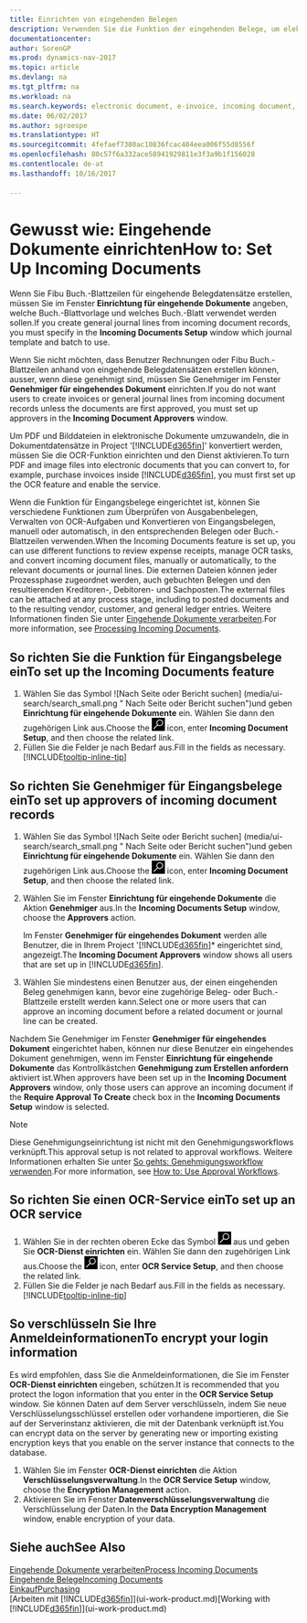```yaml
---
title: Einrichten von eingehenden Belegen
description: Verwenden Sie die Funktion der eingehenden Belege, um elektronische Belege zu erstellen, verwalten Sie OCRaufgaben, importieren Sie Rechnungen und wandeln Sie Bilddateien um.
documentationcenter: 
author: SorenGP
ms.prod: dynamics-nav-2017
ms.topic: article
ms.devlang: na
ms.tgt_pltfrm: na
ms.workload: na
ms.search.keywords: electronic document, e-invoice, incoming document, OCR, ecommerce, document exchange, import invoice
ms.date: 06/02/2017
ms.author: sgroespe
ms.translationtype: HT
ms.sourcegitcommit: 4fefaef7380ac10836fcac404eea006f55d8556f
ms.openlocfilehash: 80c57f6a332ace58941929811e3f3a9b1f156028
ms.contentlocale: de-at
ms.lasthandoff: 10/16/2017

---
```

# <a name="how-to-set-up-incoming-documents"></a><span data-ttu-id="87f65-103">Gewusst wie: Eingehende Dokumente einrichten</span><span class="sxs-lookup"><span data-stu-id="87f65-103">How to: Set Up Incoming Documents</span></span>
<span data-ttu-id="87f65-104">Wenn Sie Fibu Buch.-Blattzeilen für eingehende Belegdatensätze erstellen, müssen Sie im Fenster **Einrichtung für eingehende Dokumente** angeben, welche Buch.-Blattvorlage und welches Buch.-Blatt verwendet werden sollen.</span><span class="sxs-lookup"><span data-stu-id="87f65-104">If you create general journal lines from incoming document records, you must specify in the **Incoming Documents Setup** window which journal template and batch to use.</span></span>

<span data-ttu-id="87f65-105">Wenn Sie nicht möchten, dass Benutzer Rechnungen oder Fibu Buch.-Blattzeilen anhand von eingehende Belegdatensätzen erstellen können, ausser, wenn diese genehmigt sind, müssen Sie Genehmiger im Fenster **Genehmiger für eingehendes Dokument** einrichten.</span><span class="sxs-lookup"><span data-stu-id="87f65-105">If you do not want users to create invoices or general journal lines from incoming document records unless the documents are first approved, you must set up approvers in the **Incoming Document Approvers** window.</span></span>

<span data-ttu-id="87f65-106">Um PDF und Bilddateien in elektronische Dokumente umzuwandeln, die in Dokumentdatensätze in Project '[!INCLUDE[d365fin](includes/d365fin_md.md)]' konvertiert werden, müssen Sie die OCR-Funktion einrichten und den Dienst aktivieren.</span><span class="sxs-lookup"><span data-stu-id="87f65-106">To turn PDF and image files into electronic documents that you can convert to, for example, purchase invoices inside [!INCLUDE[d365fin](includes/d365fin_md.md)], you must first set up the OCR feature and enable the service.</span></span>

<span data-ttu-id="87f65-107">Wenn die Funktion für Eingangsbelege eingerichtet ist, können Sie verschiedene Funktionen zum Überprüfen von Ausgabenbelegen, Verwalten von OCR-Aufgaben und Konvertieren von Eingangsbelegen, manuell oder automatisch, in den entsprechenden Belegen oder Buch.-Blattzeilen verwenden.</span><span class="sxs-lookup"><span data-stu-id="87f65-107">When the Incoming Documents feature is set up, you can use different functions to review expense receipts, manage OCR tasks, and convert incoming document files, manually or automatically, to the relevant documents or journal lines.</span></span> <span data-ttu-id="87f65-108">Die externen Dateien können jeder Prozessphase zugeordnet werden, auch gebuchten Belegen und den resultierenden Kreditoren-, Debitoren- und Sachposten.</span><span class="sxs-lookup"><span data-stu-id="87f65-108">The external files can be attached at any process stage, including to posted documents and to the resulting vendor, customer, and general ledger entries.</span></span> <span data-ttu-id="87f65-109">Weitere Informationen finden Sie unter [Eingehende Dokumente verarbeiten](across-process-income-documents.md).</span><span class="sxs-lookup"><span data-stu-id="87f65-109">For more information, see [Processing Incoming Documents](across-process-income-documents.md).</span></span>

## <a name="to-set-up-the-incoming-documents-feature"></a><span data-ttu-id="87f65-110">So richten Sie die Funktion für Eingangsbelege ein</span><span class="sxs-lookup"><span data-stu-id="87f65-110">To set up the Incoming Documents feature</span></span>
1. <span data-ttu-id="87f65-111">Wählen Sie das Symbol ![Nach Seite oder Bericht suchen] (media/ui-search/search_small.png " Nach Seite oder Bericht suchen")und geben **Einrichtung für eingehende Dokumente** ein. Wählen Sie dann den zugehörigen Link aus.</span><span class="sxs-lookup"><span data-stu-id="87f65-111">Choose the ![Search for Page or Report](media/ui-search/search_small.png "Search for Page or Report icon") icon, enter **Incoming Document Setup**, and then choose the related link.</span></span>
2. <span data-ttu-id="87f65-112">Füllen Sie die Felder je nach Bedarf aus.</span><span class="sxs-lookup"><span data-stu-id="87f65-112">Fill in the fields as necessary.</span></span> [!INCLUDE[tooltip-inline-tip](includes/tooltip-inline-tip_md.md)]

## <a name="to-set-up-approvers-of-incoming-document-records"></a><span data-ttu-id="87f65-113">So richten Sie Genehmiger für Eingangsbelege ein</span><span class="sxs-lookup"><span data-stu-id="87f65-113">To set up approvers of incoming document records</span></span>
1. <span data-ttu-id="87f65-114">Wählen Sie das Symbol ![Nach Seite oder Bericht suchen] (media/ui-search/search_small.png " Nach Seite oder Bericht suchen")und geben **Einrichtung für eingehende Dokumente** ein. Wählen Sie dann den zugehörigen Link aus.</span><span class="sxs-lookup"><span data-stu-id="87f65-114">Choose the ![Search for Page or Report](media/ui-search/search_small.png "Search for Page or Report icon") icon, enter **Incoming Document Setup**, and then choose the related link.</span></span>  
2. <span data-ttu-id="87f65-115">Wählen Sie im Fenster **Einrichtung für eingehende Dokumente** die Aktion **Genehmiger** aus.</span><span class="sxs-lookup"><span data-stu-id="87f65-115">In the **Incoming Documents Setup** window, choose the **Approvers** action.</span></span>

    <span data-ttu-id="87f65-116">Im Fenster **Genehmiger für eingehendes Dokument** werden alle Benutzer, die in Ihrem Project '[!INCLUDE[d365fin](includes/d365fin_md.md)]* eingerichtet sind, angezeigt.</span><span class="sxs-lookup"><span data-stu-id="87f65-116">The **Incoming Document Approvers** window shows all users that are set up in [!INCLUDE[d365fin](includes/d365fin_md.md)].</span></span>  
3. <span data-ttu-id="87f65-117">Wählen Sie mindestens einen Benutzer aus, der einen eingehenden Beleg genehmigen kann, bevor eine zugehörige Beleg- oder Buch.-Blattzeile erstellt werden kann.</span><span class="sxs-lookup"><span data-stu-id="87f65-117">Select one or more users that can approve an incoming document before a related document or journal line can be created.</span></span>

<span data-ttu-id="87f65-118">Nachdem Sie Genehmiger im Fenster **Genehmiger für eingehendes Dokument** eingerichtet haben, können nur diese Benutzer ein eingehendes Dokument genehmigen, wenn im Fenster **Einrichtung für eingehende Dokumente** das Kontrollkästchen **Genehmigung zum Erstellen anfordern** aktiviert ist.</span><span class="sxs-lookup"><span data-stu-id="87f65-118">When approvers have been set up in the **Incoming Document Approvers** window, only those users can approve an incoming document if the **Require Approval To Create** check box in the **Incoming Documents Setup** window is selected.</span></span>

> [!NOTE]  
>   <span data-ttu-id="87f65-119">Diese Genehmigungseinrichtung ist nicht mit den Genehmigungsworkflows verknüpft.</span><span class="sxs-lookup"><span data-stu-id="87f65-119">This approval setup is not related to approval workflows.</span></span> <span data-ttu-id="87f65-120">Weitere Informationen erhalten Sie unter [So gehts: Genehmigungsworkflow verwenden](across-how-use-approval-workflows.md).</span><span class="sxs-lookup"><span data-stu-id="87f65-120">For more information, see [How to: Use Approval Workflows](across-how-use-approval-workflows.md).</span></span>

## <a name="to-set-up-an-ocr-service"></a><span data-ttu-id="87f65-121">So richten Sie einen OCR-Service ein</span><span class="sxs-lookup"><span data-stu-id="87f65-121">To set up an OCR service</span></span>
1. <span data-ttu-id="87f65-122">Wählen Sie in der rechten oberen Ecke das Symbol ![Nach Seite oder Bericht suchen](media/ui-search/search_small.png "Nach Seite oder Bericht suchen") aus und geben Sie **OCR-Dienst einrichten** ein. Wählen Sie dann den zugehörigen Link aus.</span><span class="sxs-lookup"><span data-stu-id="87f65-122">Choose the ![Search for Page or Report](media/ui-search/search_small.png "Search for Page or Report icon") icon, enter **OCR Service Setup**, and then choose the related link.</span></span>
2. <span data-ttu-id="87f65-123">Füllen Sie die Felder je nach Bedarf aus.</span><span class="sxs-lookup"><span data-stu-id="87f65-123">Fill in the fields as necessary.</span></span> [!INCLUDE[tooltip-inline-tip](includes/tooltip-inline-tip_md.md)]

## <a name="to-encrypt-your-login-information"></a><span data-ttu-id="87f65-124">So verschlüsseln Sie Ihre Anmeldeinformationen</span><span class="sxs-lookup"><span data-stu-id="87f65-124">To encrypt your login information</span></span>
<span data-ttu-id="87f65-125">Es wird empfohlen, dass Sie die Anmeldeinformationen, die Sie im Fenster **OCR-Dienst einrichten** eingeben, schützen.</span><span class="sxs-lookup"><span data-stu-id="87f65-125">It is recommended that you protect the logon information that you enter in the **OCR Service Setup** window.</span></span> <span data-ttu-id="87f65-126">Sie können Daten auf dem Server verschlüsseln, indem Sie neue Verschlüsselungsschlüssel erstellen oder vorhandene importieren, die Sie auf der Serverinstanz aktivieren, die mit der Datenbank verknüpft ist.</span><span class="sxs-lookup"><span data-stu-id="87f65-126">You can encrypt data on the server by generating new or importing existing encryption keys that you enable on the server instance that connects to the database.</span></span>

1. <span data-ttu-id="87f65-127">Wählen Sie im Fenster **OCR-Dienst einrichten** die Aktion **Verschlüsselungsverwaltung**.</span><span class="sxs-lookup"><span data-stu-id="87f65-127">In the **OCR Service Setup** window, choose the **Encryption Management** action.</span></span>
2. <span data-ttu-id="87f65-128">Aktivieren Sie im Fenster **Datenverschlüsselungsverwaltung** die Verschlüsselung der Daten.</span><span class="sxs-lookup"><span data-stu-id="87f65-128">In the **Data Encryption Management** window, enable encryption of your data.</span></span>

## <a name="see-also"></a><span data-ttu-id="87f65-129">Siehe auch</span><span class="sxs-lookup"><span data-stu-id="87f65-129">See Also</span></span>
[<span data-ttu-id="87f65-130">Eingehende Dokumente verarbeiten</span><span class="sxs-lookup"><span data-stu-id="87f65-130">Process Incoming Documents</span></span>](across-process-income-documents.md)  
[<span data-ttu-id="87f65-131">Eingehende Belege</span><span class="sxs-lookup"><span data-stu-id="87f65-131">Incoming Documents</span></span>](across-income-documents.md)  
[<span data-ttu-id="87f65-132">Einkauf</span><span class="sxs-lookup"><span data-stu-id="87f65-132">Purchasing</span></span>](purchasing-manage-purchasing.md)  
<span data-ttu-id="87f65-133">[Arbeiten mit [!INCLUDE[d365fin](includes/d365fin_md.md)]](ui-work-product.md)</span><span class="sxs-lookup"><span data-stu-id="87f65-133">[Working with [!INCLUDE[d365fin](includes/d365fin_md.md)]](ui-work-product.md)</span></span>

